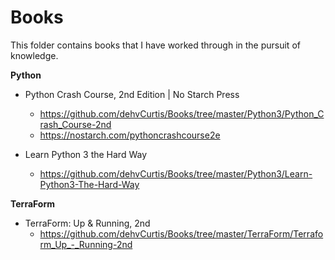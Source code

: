 # Books
This folder contains books that I have worked through in the pursuit of knowledge.

**Python**
* Python Crash Course, 2nd Edition | No Starch Press
  * https://github.com/dehvCurtis/Books/tree/master/Python3/Python_Crash_Course-2nd
  * https://nostarch.com/pythoncrashcourse2e

* Learn Python 3 the Hard Way
  * https://github.com/dehvCurtis/Books/tree/master/Python3/Learn-Python3-The-Hard-Way
  
**TerraForm**
* TerraForm: Up & Running, 2nd
  * https://github.com/dehvCurtis/Books/tree/master/TerraForm/Terraform_Up_-_Running-2nd